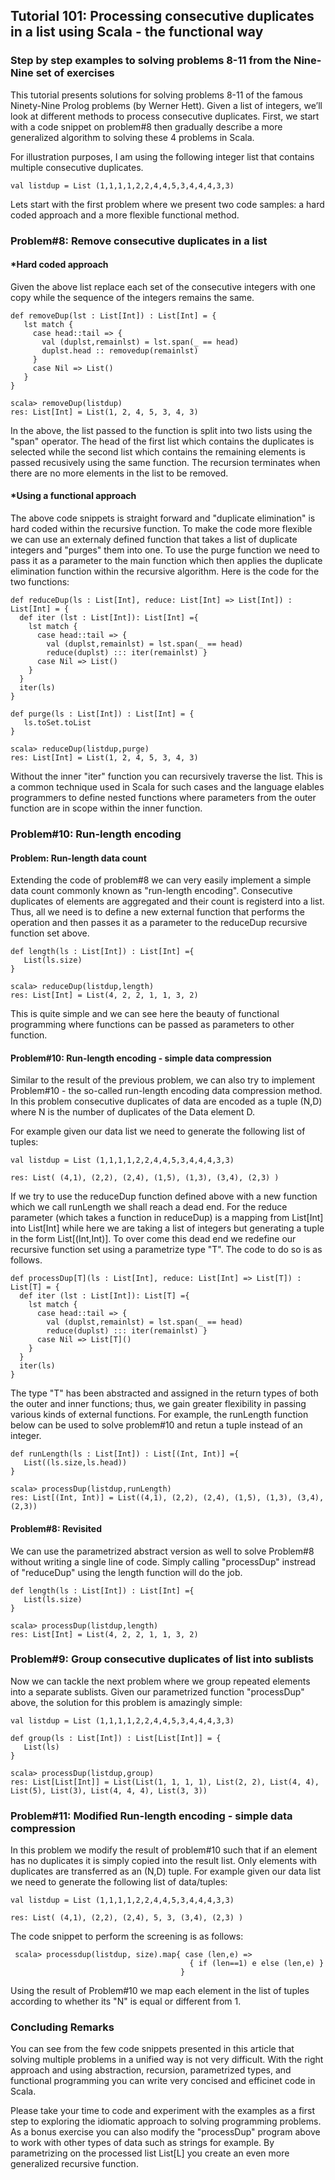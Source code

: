## Tutorial 101: Processing consecutive duplicates in a list using Scala - the functional way   
### Step by step examples to solving problems 8-11 from the Nine-Nine set of exercises

This tutorial presents solutions for solving problems 8-11 of the famous Ninety-Nine Prolog problems (by Werner Hett). Given a list of integers, we’ll look at different methods to process consecutive duplicates. First, we start with a code snippet on problem\#8 then gradually describe a more generalized algorithm to solving these 4 problems in Scala.

For illustration purposes, I am using the following integer list that contains multiple consecutive duplicates.

    val listdup = List (1,1,1,1,2,2,4,4,5,3,4,4,4,3,3)

Lets start with the first problem where we present two code samples: a hard coded approach and a more flexible functional method.

### Problem\#8: Remove consecutive duplicates in a list
#### *Hard coded approach 
Given the above list replace each set of the consecutive integers with one copy while the sequence of the integers remains the same.

    def removeDup(lst : List[Int]) : List[Int] = {
       lst match {
         case head::tail => { 
           val (duplst,remainlst) = lst.span(_ == head)
           duplst.head :: removedup(remainlst)
         }
         case Nil => List()
       }
    }   

    scala> removeDup(listdup)
    res: List[Int] = List(1, 2, 4, 5, 3, 4, 3)

In the above, the list passed to the function is split into two lists using the "span" operator. The head of the first list which contains the duplicates is selected while the second list which contains the remaining elements is passed recusively using the same function. The recursion terminates when there are no more elements in the list to be removed.

#### *Using a functional approach
The above code snippets is straight forward and "duplicate elimination" is hard coded within the recursive function. To make the code more flexible we can use an externaly defined function that takes a list of duplicate integers and "purges" them into one. To use the purge function we need to pass it as a parameter to the main function which then applies the duplicate elimination function within the recursive algorithm. Here is the code for the two functions:

    def reduceDup(ls : List[Int], reduce: List[Int] => List[Int]) : List[Int] = {
      def iter (lst : List[Int]): List[Int] ={
        lst match {
          case head::tail => { 
            val (duplst,remainlst) = lst.span(_ == head)
            reduce(duplst) ::: iter(remainlst) }
          case Nil => List()
        }
      }
      iter(ls)
    }

    def purge(ls : List[Int]) : List[Int] = {
       ls.toSet.toList
    }

    scala> reduceDup(listdup,purge)
    res: List[Int] = List(1, 2, 4, 5, 3, 4, 3)

Without the inner "iter" function you can recursively traverse the list. This is a common technique used in Scala for such cases and the language elables programmers to define nested functions where parameters from the outer function are in scope within the inner function.  

### Problem\#10: Run-length encoding 
#### Problem: Run-length data count
Extending the code of problem\#8 we can very easily implement a simple data count commonly known as "run-length encoding". Consecutive duplicates of elements are aggregated and their count is registerd into a list. Thus, all we need is to define a new external function that performs the operation and then passes it as a parameter to the reduceDup recursive function set above.

    def length(ls : List[Int]) : List[Int] ={
       List(ls.size)
    }
    
    scala> reduceDup(listdup,length)
    res: List[Int] = List(4, 2, 2, 1, 1, 3, 2)

This is quite simple and we can see here the beauty of functional programming where functions can be passed as parameters to other function.

#### Problem\#10: Run-length encoding - simple data compression 
Similar to the result of the previous problem, we can also try to implement Problem\#10 - the so-called run-length encoding data compression method. In this problem consecutive duplicates of data are encoded as a tuple (N,D) where N is the number of duplicates of the Data element D.

For example given our data list we need to generate the following list of tuples:

    val listdup = List (1,1,1,1,2,2,4,4,5,3,4,4,4,3,3)
    
    res: List( (4,1), (2,2), (2,4), (1,5), (1,3), (3,4), (2,3) )
    
If we try to use the reduceDup function defined above with a new function which we call runLength we shall reach a dead end. For the reduce parameter (which takes a function in reduceDup) is a mapping from List[Int] into List[Int] while here we are taking a list of integers but generating a tuple in the form List[(Int,Int)]. To over come this dead end we redefine our recursive function set using a parametrize type "T". The code to do so is as follows.      
    
    def processDup[T](ls : List[Int], reduce: List[Int] => List[T]) : List[T] = {
      def iter (lst : List[Int]): List[T] ={
        lst match {
          case head::tail => { 
            val (duplst,remainlst) = lst.span(_ == head)
            reduce(duplst) ::: iter(remainlst) }
          case Nil => List[T]()
        }
      }
      iter(ls)
    }

The type "T" has been abstracted and assigned in the return types of both the outer and inner functions; thus, we gain greater flexibility in passing various kinds of external functions. For example, the runLength function below can be used to solve problem\#10 and retun a tuple instead of an integer.

    def runLength(ls : List[Int]) : List[(Int, Int)] ={
       List((ls.size,ls.head))
    } 

    scala> processDup(listdup,runLength)
    res: List[(Int, Int)] = List((4,1), (2,2), (2,4), (1,5), (1,3), (3,4), (2,3))

#### Problem\#8: Revisited
We can use the parametrized abstract version as well to solve Problem\#8 without writing a single line of code. Simply calling "processDup" instread of "reduceDup" using the length function will do the job.

    def length(ls : List[Int]) : List[Int] ={
       List(ls.size)
    }
    
    scala> processDup(listdup,length)
    res: List[Int] = List(4, 2, 2, 1, 1, 3, 2)

### Problem\#9: Group consecutive duplicates of list into sublists
Now we can tackle the next problem where we group repeated elements into a separate sublists. Given our parametrized function "processDup" above, the solution for this problem is amazingly simple:

    val listdup = List (1,1,1,1,2,2,4,4,5,3,4,4,4,3,3)
    
    def group(ls : List[Int]) : List[List[Int]] = {
       List(ls)
    }
    
    scala> processDup(listdup,group)
    res: List[List[Int]] = List(List(1, 1, 1, 1), List(2, 2), List(4, 4), List(5), List(3), List(4, 4, 4), List(3, 3))

### Problem\#11: Modified Run-length encoding - simple data compression 
In this problem we modify the result of problem\#10 such that if an element has no duplicates it is simply copied into the result list. Only elements with duplicates are transferred as an (N,D) tuple. For example given our data list we need to generate the following list of data/tuples:

    val listdup = List (1,1,1,1,2,2,4,4,5,3,4,4,4,3,3)
    
    res: List( (4,1), (2,2), (2,4), 5, 3, (3,4), (2,3) )

 The code snippet to perform the screening is as follows:

     scala> processdup(listdup, size).map{ case (len,e) => 
                                            { if (len==1) e else (len,e) }
                                          } 

Using the result of Problem\#10 we map each element in the list of tuples according to whether its "N" is equal or different from 1.

### Concluding Remarks
You can see from the few code snippets presented in this article that solving multiple problems in a unified way is not very difficult. With the right approach and using abstraction, recursion, parametrized types, and functional programming you can write very concised and efficinet code in Scala. 

Please take your time to code and experiment with the examples as a first step to exploring the idiomatic approach to solving programming problems. As a bonus exercise you can also modify the "processDup" program above to work with other types of data such as strings for example. By parametrizing on the processed list List[L] you create an even more generalized recursive function. 
